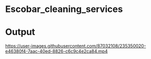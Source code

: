 # Escobar_cleaning_services

# Output


https://user-images.githubusercontent.com/87032108/235350020-e46380f4-7aac-40ed-8826-c6c9c4e2ca84.mp4
